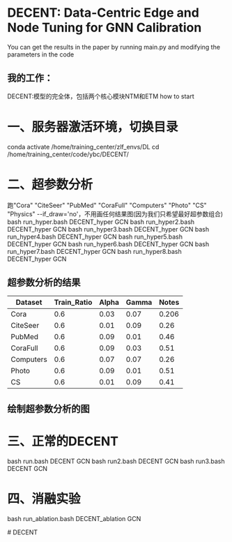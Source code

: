 # DECENT: Data-Centric Edge and Node Tuning for GNN Calibration

You can get the results in the paper by running main.py and modifying the parameters in the code

## 我的工作：

DECENT:模型的完全体，包括两个核心模块NTM和ETM
how to start

# 一、服务器激活环境，切换目录

conda activate /home/training_center/zlf_envs/DL
cd /home/training_center/code/ybc/DECENT/

# 二、超参数分析

跑"Cora" "CiteSeer" "PubMed" "CoraFull" "Computers" "Photo" "CS" "Physics"
--if_draw='no'，不用画任何结果图(因为我们只希望最好超参数组合)
bash run_hyper.bash DECENT_hyper GCN
bash run_hyper2.bash DECENT_hyper GCN
bash run_hyper3.bash DECENT_hyper GCN
bash run_hyper4.bash DECENT_hyper GCN
bash run_hyper5.bash DECENT_hyper GCN
bash run_hyper6.bash DECENT_hyper GCN
bash run_hyper7.bash DECENT_hyper GCN
bash run_hyper8.bash DECENT_hyper GCN

## 超参数分析的结果

| Dataset   | Train_Ratio | Alpha | Gamma | Notes        |
|-----------|-------------|-------|-------|--------------|
| Cora      | 0.6         | 0.03  | 0.07  | 0.206        |
| CiteSeer  | 0.6         | 0.01  | 0.09  | 0.26         |
| PubMed    | 0.6         | 0.09  | 0.01  | 0.46         |
| CoraFull  | 0.6         | 0.09  | 0.03  | 0.51         |
| Computers | 0.6         | 0.07  | 0.07  | 0.26         |
| Photo     | 0.6         | 0.09  | 0.01  | 0.51         |
| CS        | 0.6         | 0.01  | 0.09  | 0.41         |

## 绘制超参数分析的图

# 三、正常的DECENT

bash run.bash DECENT GCN
bash run2.bash DECENT GCN
bash run3.bash DECENT GCN

# 四、消融实验

bash run_ablation.bash DECENT_ablation GCN



#   D E C E N T  
 